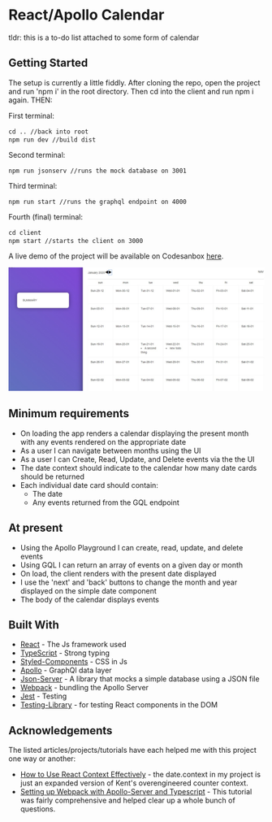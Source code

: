 # React/Apollo Calendar

tldr: this is a to-do list attached to some form of calendar

## Getting Started

The setup is currently a little fiddly. After cloning the repo, open the project
and run 'npm i' in the root directory. Then cd into the client and run npm i
again. THEN:

First terminal:

```
cd .. //back into root
npm run dev //build dist
```

Second terminal:

```
npm run jsonserv //runs the mock database on 3001
```

Third terminal:

```
npm run start //runs the graphql endpoint on 4000
```

Fourth (final) terminal:

```
cd client
npm start //starts the client on 3000
```

A live demo of the project will be available on Codesanbox [here](#).

![Project as of 30 Jan](./images/30Jan.jpg)

## Minimum requirements

- On loading the app renders a calendar displaying the present month with any
  events rendered on the appropriate date
- As a user I can navigate between months using the UI
- As a user I can Create, Read, Update, and Delete events via the the UI
- The date context should indicate to the calendar how many date cards should be
  returned
- Each individual date card should contain:
  - The date
  - Any events returned from the GQL endpoint

## At present

- Using the Apollo Playground I can create, read, update, and delete events
- Using GQL I can return an array of events on a given day or month
- On load, the client renders with the present date displayed
- I use the 'next' and 'back' buttons to change the month and year displayed on
  the simple date component
- The body of the calendar displays events

## Built With

- [React](https://reactjs.org/) - The Js framework used
- [TypeScript](https://www.typescriptlang.org/docs/home.html) - Strong typing
- [Styled-Components](https://styled-components.com/) - CSS in Js
- [Apollo](https://www.apollographql.com/docs/) - GraphQl data layer
- [Json-Server](https://www.npmjs.com/package/json-server) - A library that
  mocks a simple database using a JSON file
- [Webpack](https://webpack.js.org/) - bundling the Apollo Server
- [Jest](https://jestjs.io/docs/en/getting-started) - Testing
- [Testing-Library](https://testing-library.com/docs/intro) - for testing React
  components in the DOM

## Acknowledgements

The listed articles/projects/tutorials have each helped me with this project one
way or another:

- [How to Use React Context Effectively](https://kentcdodds.com/blog/how-to-use-react-context-effectively) -
  the date.context in my project is just an expanded version of Kent's
  overengineered counter context.
- [Setting up Webpack with Apollo-Server and Typescript](https://medium.com/free-code-camp/build-an-apollo-graphql-server-with-typescript-and-webpack-hot-module-replacement-hmr-3c339d05184f) -
  This tutorial was fairly comprehensive and helped clear up a whole bunch of
  questions.
